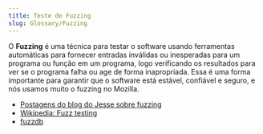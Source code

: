 ```yaml
---
title: Teste de Fuzzing
slug: Glossary/Fuzzing
---
```


O **Fuzzing** é uma técnica para testar o software usando ferramentas automáticas para fornecer entradas inválidas ou inesperadas para um programa ou função em um programa, logo verificando os resultados para ver se o programa falha ou age de forma inapropriada. Essa é uma forma importante para garantir que o software está estável, confiável e seguro, e nós usamos muito o fuzzing no Mozilla.

- [Postagens do blog do Jesse sobre fuzzing](http://www.squarefree.com/categories/fuzzing/)
- [Wikipedia: Fuzz testing](https://pt.wikipedia.org/wiki/Fuzzing)
- [fuzzdb](http://fuzzdb.googlecode.com)
